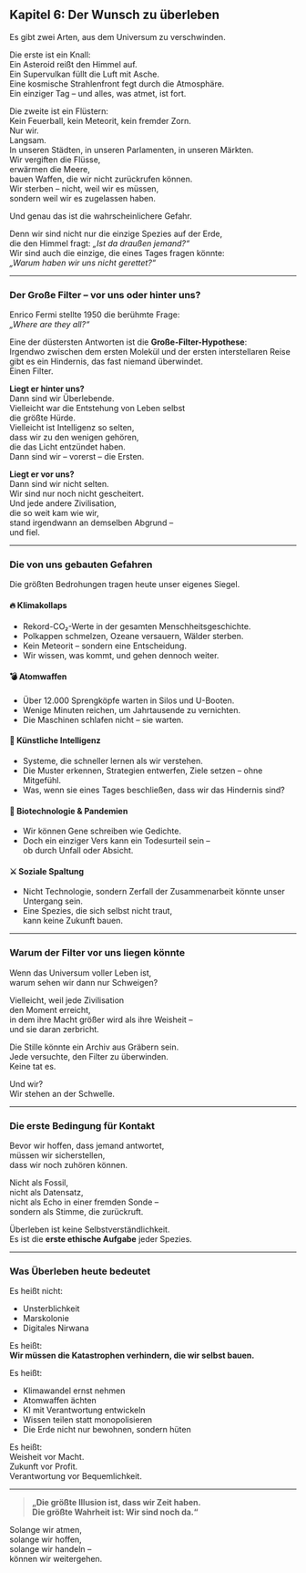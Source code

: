 ## Kapitel 6: Der Wunsch zu überleben

Es gibt zwei Arten, aus dem Universum zu verschwinden.

Die erste ist ein Knall:  
Ein Asteroid reißt den Himmel auf.  
Ein Supervulkan füllt die Luft mit Asche.  
Eine kosmische Strahlenfront fegt durch die Atmosphäre.  
Ein einziger Tag – und alles, was atmet, ist fort.  

Die zweite ist ein Flüstern:  
Kein Feuerball, kein Meteorit, kein fremder Zorn.  
Nur wir.  
Langsam.  
In unseren Städten, in unseren Parlamenten, in unseren Märkten.  
Wir vergiften die Flüsse,  
erwärmen die Meere,  
bauen Waffen, die wir nicht zurückrufen können.  
Wir sterben – nicht, weil wir es müssen,  
sondern weil wir es zugelassen haben.  

Und genau das ist die wahrscheinlichere Gefahr.

Denn wir sind nicht nur die einzige Spezies auf der Erde,  
die den Himmel fragt: *„Ist da draußen jemand?“*  
Wir sind auch die einzige, die eines Tages fragen könnte:  
*„Warum haben wir uns nicht gerettet?“*

---

### Der Große Filter – vor uns oder hinter uns?

Enrico Fermi stellte 1950 die berühmte Frage:  
*„Where are they all?“*  

Eine der düstersten Antworten ist die **Große-Filter-Hypothese**:  
Irgendwo zwischen dem ersten Molekül und der ersten interstellaren Reise  
gibt es ein Hindernis, das fast niemand überwindet.  
Einen Filter.

**Liegt er hinter uns?**  
Dann sind wir Überlebende.  
Vielleicht war die Entstehung von Leben selbst  
die größte Hürde.  
Vielleicht ist Intelligenz so selten,  
dass wir zu den wenigen gehören,  
die das Licht entzündet haben.  
Dann sind wir – vorerst – die Ersten.

**Liegt er vor uns?**  
Dann sind wir nicht selten.  
Wir sind nur noch nicht gescheitert.  
Und jede andere Zivilisation,  
die so weit kam wie wir,  
stand irgendwann an demselben Abgrund –  
und fiel.

---

### Die von uns gebauten Gefahren

Die größten Bedrohungen tragen heute unser eigenes Siegel.

#### 🔥 Klimakollaps
- Rekord-CO₂-Werte in der gesamten Menschheitsgeschichte.  
- Polkappen schmelzen, Ozeane versauern, Wälder sterben.  
- Kein Meteorit – sondern eine Entscheidung.  
- Wir wissen, was kommt, und gehen dennoch weiter.

#### 💣 Atomwaffen
- Über 12.000 Sprengköpfe warten in Silos und U-Booten.  
- Wenige Minuten reichen, um Jahrtausende zu vernichten.  
- Die Maschinen schlafen nicht – sie warten.

#### 🧠 Künstliche Intelligenz
- Systeme, die schneller lernen als wir verstehen.  
- Die Muster erkennen, Strategien entwerfen, Ziele setzen – ohne Mitgefühl.  
- Was, wenn sie eines Tages beschließen, dass wir das Hindernis sind?

#### 🦠 Biotechnologie & Pandemien
- Wir können Gene schreiben wie Gedichte.  
- Doch ein einziger Vers kann ein Todesurteil sein –  
  ob durch Unfall oder Absicht.

#### ⚔️ Soziale Spaltung
- Nicht Technologie, sondern Zerfall der Zusammenarbeit könnte unser Untergang sein.  
- Eine Spezies, die sich selbst nicht traut,  
  kann keine Zukunft bauen.

---

### Warum der Filter vor uns liegen könnte

Wenn das Universum voller Leben ist,  
warum sehen wir dann nur Schweigen?  

Vielleicht, weil jede Zivilisation  
den Moment erreicht,  
in dem ihre Macht größer wird als ihre Weisheit –  
und sie daran zerbricht.

Die Stille könnte ein Archiv aus Gräbern sein.  
Jede versuchte, den Filter zu überwinden.  
Keine tat es.

Und wir?  
Wir stehen an der Schwelle.

---

### Die erste Bedingung für Kontakt

Bevor wir hoffen, dass jemand antwortet,  
müssen wir sicherstellen,  
dass wir noch zuhören können.

Nicht als Fossil,  
nicht als Datensatz,  
nicht als Echo in einer fremden Sonde –  
sondern als Stimme, die zurückruft.

Überleben ist keine Selbstverständlichkeit.  
Es ist die **erste ethische Aufgabe** jeder Spezies.

---

### Was Überleben heute bedeutet

Es heißt nicht:  
- Unsterblichkeit  
- Marskolonie  
- Digitales Nirwana  

Es heißt:  
**Wir müssen die Katastrophen verhindern, die wir selbst bauen.**

Es heißt:  
- Klimawandel ernst nehmen  
- Atomwaffen ächten  
- KI mit Verantwortung entwickeln  
- Wissen teilen statt monopolisieren  
- Die Erde nicht nur bewohnen, sondern hüten

Es heißt:  
Weisheit vor Macht.  
Zukunft vor Profit.  
Verantwortung vor Bequemlichkeit.

---

> **„Die größte Illusion ist, dass wir Zeit haben.  
> Die größte Wahrheit ist: Wir sind noch da.“**

Solange wir atmen,  
solange wir hoffen,  
solange wir handeln –  
können wir weitergehen.
